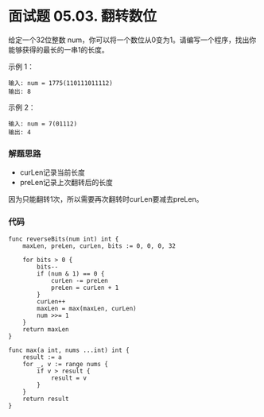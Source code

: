 # 面试题 05.03. 翻转数位
给定一个32位整数 num，你可以将一个数位从0变为1。请编写一个程序，找出你能够获得的最长的一串1的长度。

示例 1：
```
输入: num = 1775(110111011112)
输出: 8
```
示例 2：
```
输入: num = 7(01112)
输出: 4
```

### 解题思路
+ curLen记录当前长度
+ preLen记录上次翻转后的长度

因为只能翻转1次，所以需要再次翻转时curLen要减去preLen。

### 代码

```golang
func reverseBits(num int) int {
	maxLen, preLen, curLen, bits := 0, 0, 0, 32

	for bits > 0 {
		bits--
		if (num & 1) == 0 {
			curLen -= preLen
			preLen = curLen + 1
		}
		curLen++
		maxLen = max(maxLen, curLen)
		num >>= 1
	}
	return maxLen
}

func max(a int, nums ...int) int {
	result := a
	for _, v := range nums {
		if v > result {
			result = v
		}
	}
	return result
}

```